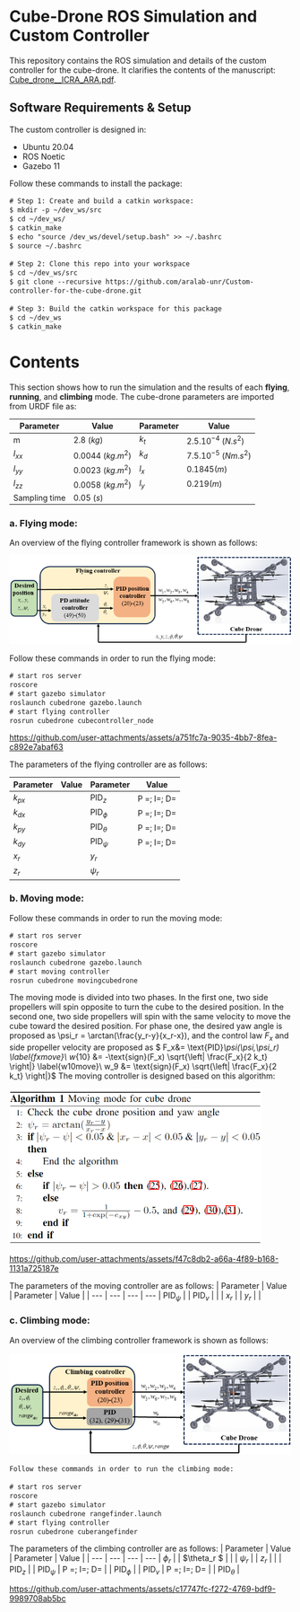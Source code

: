 # Cube-Drone ROS Simulation and Custom Controller

This repository contains the ROS simulation and details of the custom controller for the cube-drone. It clarifies the contents of the manuscript: [Cube_drone__ICRA_ARA.pdf](https://github.com/user-attachments/files/16533043/Cube_drone__ICRA_ARA.pdf).

## Software Requirements & Setup

The custom controller is designed in:

- Ubuntu 20.04
- ROS Noetic
- Gazebo 11

Follow these commands to install the package:

```shell
# Step 1: Create and build a catkin workspace:
$ mkdir -p ~/dev_ws/src
$ cd ~/dev_ws/
$ catkin_make
$ echo "source /dev_ws/devel/setup.bash" >> ~/.bashrc
$ source ~/.bashrc

# Step 2: Clone this repo into your workspace
$ cd ~/dev_ws/src
$ git clone --recursive https://github.com/aralab-unr/Custom-controller-for-the-cube-drone.git

# Step 3: Build the catkin workspace for this package
$ cd ~/dev_ws
$ catkin_make
```
# Contents
This section shows how to run the simulation and the results of each **flying**, **running**, and **climbing** mode. The cube-drone parameters are imported from URDF file as:

| Parameter | Value | Parameter | Value |
| --- | --- | --- | --- 
| m | 2.8 $(kg)$ | $k_t$ | $2.5.10^{-4}$ $(N.s^2)$ |
| $I_{xx}$ | 0.0044 $(kg.m^2)$ | $k_d$ | $7.5.10^{-5}$ $(Nm.s^2)$ |
| $I_{yy}$ | 0.0023 $(kg.m^2)$ | $l_x$ | $0.1845 (m)$ |
| $I_{zz}$ | 0.0058 $(kg.m^2)$ | $l_y$ |  $0.219 (m)$ |
| Sampling time | 0.05 $(s)$ | 

### a. **Flying mode:**   
An overview of the flying controller framework is shown as follows:
<p align='center'>
    <img src="cubedrone/images/schemecubeflying.png" />
</p>
Follow these commands in order to run the flying mode:

```
# start ros server
roscore
# start gazebo simulator
roslaunch cubedrone gazebo.launch
# start flying controller
rosrun cubedrone cubecontroller_node
```

https://github.com/user-attachments/assets/a751fc7a-9035-4bb7-8fea-c892e7abaf63

The parameters of the flying controller are as follows:

| Parameter | Value | Parameter | Value |
| --- | --- | --- | --- 
| $k_{px}$ |  | $\text{PID}_z$ | P =; I=; D= |
| $k_{dx}$ |  | $\text{PID}_{\phi}$ | P =; I=; D= |
| $k_{py}$ |  | $\text{PID}_{\theta}$ | P =; I=; D= |
| $k_{dy}$ |  | $\text{PID}_{\psi}$ | P =; I=; D= |
| $x_r$ |  | $y_r$ | |
| $z_r$ |  | $\psi_r$ | |

### b. **Moving mode:**   
Follow these commands in order to run the moving mode:

```
# start ros server
roscore
# start gazebo simulator
roslaunch cubedrone gazebo.launch
# start moving controller
rosrun cubedrone movingcubedrone
```
The moving mode is divided into two phases. In the first one, two side propellers will spin opposite to turn the cube to the desired position. In the second one, two side propellers will spin with the same velocity to move the cube toward the desired position. For phase one, the desired yaw angle is proposed as \psi_r = \arctan(\frac{y_r-y}{x_r-x}), and the control law $F_x$ and side propeller velocity are proposed as $ F_x&= \text{PID}_\psi(\psi,\psi_r) \label{fxmove}\\
    w_{10} &= -\text{sign}(F_x)  \sqrt{\left| \frac{F_x}{2  k_t} \right|}  \label{w10move}\\
    w_9 &= \text{sign}(F_x) \sqrt{\left| \frac{F_x}{2  k_t} \right|}$
The moving controller is designed based on this algorithm:
<p align='left'>
    <img src="cubedrone/images/algorithmcube.png" width="450" />
</p>

https://github.com/user-attachments/assets/f47c8db2-a66a-4f89-b168-1131a725187e

The parameters of the moving controller are as follows:
| Parameter | Value | Parameter | Value |
| --- | --- | --- | --- 
| $\text{PID}_{\psi}$ |  | $\text{PID}_{v}$ |  |
| $x_r$ |  | $y_r$ | |

### c. **Climbing mode:**   
An overview of the climbing controller framework is shown as follows:
<p align='center'>
    <img src="cubedrone/images/schemecubeclimbing.png" />
</p>

```
Follow these commands in order to run the climbing mode:

# start ros server
roscore
# start gazebo simulator
roslaunch cubedrone rangefinder.launch
# start flying controller
rosrun cubedrone cuberangefinder
```
The parameters of the climbing controller are as follows:
| Parameter | Value | Parameter | Value |
| --- | --- | --- | --- 
| $\phi_r$ |  | $\theta_r $ | |
| $\psi_r$ |  | $z_r$ | |
| $\text{PID}_z$ |  | $\text{PID}_{\psi}$ | P =; I=; D= |
| $\text{PID}_{\phi}$ |  | $\text{PID}_{v}$ | P =; I=; D= |
| $\text{PID}_{\theta}$ | 



https://github.com/user-attachments/assets/c17747fc-f272-4769-bdf9-9989708ab5bc

